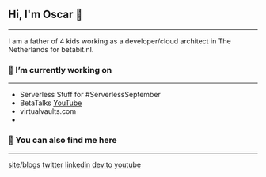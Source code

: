 ## Hi, I'm Oscar 👋

---
I am a father of 4 kids working as a developer/cloud architect in The Netherlands for betabit.nl. 

### 🔭 I’m currently working on

---
- Serverless Stuff for #ServerlessSeptember
- BetaTalks [YouTube](https://www.youtube.com/playlist?list=PLCLCtgDNNiJR_LDx6RT8X50VrKAH3_49B)
- virtualvaults.com
- 


### 🔎 You can also find me here

---
[site/blogs](https://oscarvantol.nl)
[twitter](https://twitter.com/oscarvantol)
[linkedin](https://www.linkedin.com/in/oscar-van-tol/)
[dev.to](https://dev.to/oscarvantol)
[youtube](https://www.youtube.com/playlist?list=PLCLCtgDNNiJR_LDx6RT8X50VrKAH3_49B)
